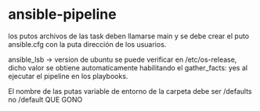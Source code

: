 # ansible-pipeline


los putos archivos de las task deben llamarse main y se debe crear el puto ansible.cfg con la puta dirección de los usuarios.


ansible_lsb -> version de ubuntu se puede verificar en /etc/os-release, dicho valor se obtiene automaticamente habilitando el gather_facts: yes al ejecutar el pipeline en los playbooks.
 
 El nombre de las putas variable de entorno de la carpeta debe ser /defaults no /default QUE GONO 